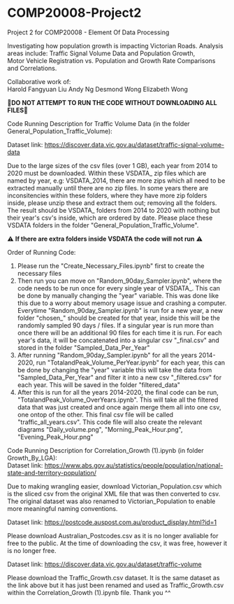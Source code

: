 # COMP20008-Project2
Project 2 for COMP20008 - Element Of Data Processing  


Investigating how population growth is impacting Victorian Roads. Analysis areas include: Traffic Signal Volume Data and Population Growth,  
Motor Vehicle Registration vs. Population and  Growth Rate Comparisons and Correlations. 


Collaborative work of:  
Harold Fangyuan Liu 
Andy Ng
Desmond Wong
Elizabeth Wong  


🔴**DO NOT ATTEMPT TO RUN THE CODE WITHOUT DOWNLOADING ALL FILES**🔴  

Code Running Description for Traffic Volume Data (in the folder General_Population_Traffic_Volume): 
   
Dataset link: https://discover.data.vic.gov.au/dataset/traffic-signal-volume-data  
   
Due to the large sizes of the csv files (over 1 GB), each year from 2014 to 2020 must be downloaded. Within these VSDATA_ zip files which are named by year, e.g: VSDATA_2014, there are more zips which all need to be extracted manually until there are no zip files. In some years there are inconsitencies within these folders, where they have more zip folders inside, please unzip these and extract them out; removing all the folders. The result should be VSDATA_ folders from 2014 to 2020 with nothing but their year's csv's inside, which are ordered by date. Please place these VSDATA folders in the folder "General_Population_Traffic_Volume".   
   
⚠️ **If there are extra folders inside VSDATA the code will not run** ⚠️  

Order of Running Code:
1. Please run the "Create_Necessary_Files.ipynb" first to create the necessary files   
2. Then run you can move on "Random_90day_Sampler.ipynb", where the code needs to be run once for every single year of VSDATA_. This can be done by manually changing the "year"  variable. This was done like this due to a worry about memory usage issue and crashing a computer. Everytime "Random_90day_Sampler.ipynb" is run for a new year, a new folder "chosen_" should be created for that year, inside this will be the randomly sampled 90 days / files. If a singular year is run more than once there will be an additional 90 files for each time it is run. For each year's data, it will be concatenated into a singular csv "_final.csv" and stored in the folder "Sampled_Data_Per_Year"  
3. After running "Random_90day_Sampler.ipynb" for all the years 2014-2020, run "TotalandPeak_Volume_PerYear.ipynb" for each year, this can be done by changing the "year" variable  this will take the data from "Sampled_Data_Per_Year" and filter it into a new csv "_filtered.csv" for each year. This will be saved in the folder "filtered_data"  
4. After this is run for all the years 2014-2020, the final code can be run, "TotalandPeak_Volume_OverYears.ipynb". This will take all the filtered data that was just created and once again merge them all into one csv, one ontop of the other. This final csv file will be called "traffic_all_years.csv". This code file will also create the relevant diagrams "Daily_volume.png", "Morning_Peak_Hour.png", "Evening_Peak_Hour.png"   

Code Running Description for Correlation_Growth (1).ipynb (in folder Growth_By_LGA):   
Dataset link: https://www.abs.gov.au/statistics/people/population/national-state-and-territory-population/

Due to making wrangling easier, download Victorian_Population.csv which is the sliced csv from the original XML file that was then converted to csv.   
The original dataset was also renamed to Victorian_Population to enable more meaningful naming conventions.   

Dataset link: https://postcode.auspost.com.au/product_display.html?id=1   

Please download Australian_Postcodes.csv as it is no longer avaliable for free to the public. At the time of downloading the csv, it was free, however it is no longer free.   

Dataset link: https://discover.data.vic.gov.au/dataset/traffic-volume   

Please download the Traffic_Growth.csv dataset. It is the same dataset as the link above but it has just been renamed and used as Traffic_Growth.csv within the Correlation_Growth (1).ipynb file. Thank you ^^

